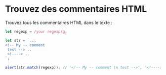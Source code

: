 # Trouvez des commentaires HTML

Trouvez tous les commentaires HTML dans le texte :

```js
let regexp = /your regexp/g;

let str = `...
<!-- My -- comment
 test --> ..
 <!----> ..
`;

alert(str.match(regexp)); // '<!-- My -- comment \n test -->', '<!---->'
```

